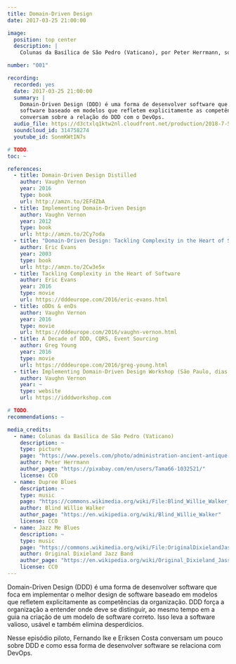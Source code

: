 ```yaml
---
title: Domain-Driven Design
date: 2017-03-25 21:00:00

image:
  position: top center
  description: |
    Colunas da Basílica de São Pedro (Vaticano), por Peter Herrmann, sob domínio público.

number: "001"

recording:
  recorded: yes
  date: 2017-03-25 21:00:00
  summary: |
    Domain-Driven Design (DDD) é uma forma de desenvolver software que foca em implementar o melhor design de
    software baseado em modelos que refletem explicitamente as competências da organização. Os apresentadores
    conversam sobre a relação do DDD com o DevOps.
  audio_file: https://d3ctxlq1ktw2nl.cloudfront.net/production/2018-7-5/3929817-44100-2-f578b5096d51e.m4a
  soundcloud_id: 314758274
  youtube_id: SonmKWtIN7s

# TODO.
toc: ~

references:
  - title: Domain-Driven Design Distilled
    author: Vaughn Vernon
    year: 2016
    type: book
    url: http://amzn.to/2EFdZbA
  - title: Implementing Domain-Driven Design
    author: Vaughn Vernon
    year: 2012
    type: book
    url: http://amzn.to/2Cy7oda
  - title: "Domain-Driven Design: Tackling Complexity in the Heart of Software"
    author: Eric Evans
    year: 2003
    type: book
    url: http://amzn.to/2Cw3e5x
  - title: Tackling Complexity in the Heart of Software
    author: Eric Evans
    year: 2016
    type: movie
    url: https://dddeurope.com/2016/eric-evans.html
  - title: oDDs & enDs
    author: Vaughn Vernon
    year: 2016
    type: movie
    url: https://dddeurope.com/2016/vaughn-vernon.html
  - title: A Decade of DDD, CQRS, Event Sourcing
    author: Greg Young
    year: 2016
    type: movie
    url: https://dddeurope.com/2016/greg-young.html
  - title: Implementing Domain-Driven Design Workshop (São Paulo, dias 27 e 28 de abril de 2017)
    author: Vaughn Vernon
    year: ~
    type: website
    url: https://idddworkshop.com

# TODO.
recommendations: ~

media_credits:
  - name: Colunas da Basílica de São Pedro (Vaticano)
    description: ~
    type: picture
    page: "https://www.pexels.com/photo/administration-ancient-antique-architecture-210249/"
    author: Peter Herrmann
    author_page: "https://pixabay.com/en/users/Tama66-1032521/"
    license: CC0
  - name: Dupree Blues
    description: ~
    type: music
    page: "https://commons.wikimedia.org/wiki/File:Blind_Willie_Walker_-_Dupree_Blues.ogg"
    author: Blind Willie Walker
    author_page: "https://en.wikipedia.org/wiki/Blind_Willie_Walker"
    license: CC0
  - name: Jazz Me Blues
    description: ~
    type: music
    page: "https://commons.wikimedia.org/wiki/File:OriginalDixielandJassBand-JazzMeBlues.ogg"
    author: Original Dixieland Jazz Band
    author_page: "https://en.wikipedia.org/wiki/Original_Dixieland_Jass_Band"
    license: CC0
---
```


Domain-Driven Design (DDD) é uma forma de desenvolver software que foca em implementar o melhor design de software
baseado em modelos que refletem explicitamente as competências da organização. DDD força a organização a entender
onde deve se distinguir, ao mesmo tempo em a guia na criação de um modelo de software correto. Isso leva a software
valioso, usável e também elimina desperdícios.

Nesse episódio piloto, Fernando Ike e Eriksen Costa conversam um pouco sobre DDD e como essa forma de desenvolver
software se relaciona com DevOps.
